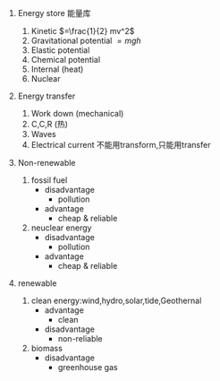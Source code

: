1. Energy store 能量库
	1. Kinetic $=\frac{1}{2} mv^2$
	2. Gravitational potential $=mgh$
	3. Elastic potential
	4. Chemical potential
	5. Internal (heat)
	6. Nuclear
2. Energy transfer
	1. Work down (mechanical)
	2. C,C,R (热)
	3. Waves
	4. Electrical current
不能用transform,只能用transfer

1. Non-renewable
	1. fossil fuel
		- disadvantage
			- pollution
		- advantage
			- cheap & reliable
	2. neuclear energy
		- disadvantage
			- pollution
		- advantage
			- cheap & reliable
2. renewable
	1. clean energy:wind,hydro,solar,tide,Geothernal
		- advantage
			- clean
		- disadvantage
			- non-reliable
	2. biomass
		- disadvantage
			- greenhouse gas


